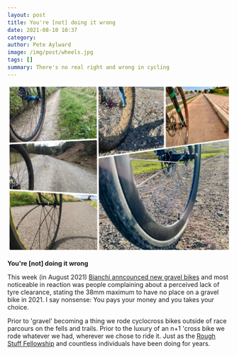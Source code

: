 ```yaml
---
layout: post
title: You're [not] doing it wrong
date: 2021-08-10 10:37
category: 
author: Pete Aylward
image: /img/post/wheels.jpg
tags: []
summary: There's no real right and wrong in cycling
---
```


![various widths of tyres](/img/post/wheels.jpg)

**You're [not] doing it wrong**

This week (in August 2021) [Bianchi anncounced new gravel bikes](https://road.cc/content/tech-news/bianchi-reveals-new-impulso-pro-gravel-bike-285501) and most noticeable in reaction was people complaining about a perceived lack of tyre clearance, stating the 38mm maximum to have no place on a gravel bike in 2021. I say nonsense: You pays your money and you takes your choice. 

Prior to 'gravel' becoming a thing we rode cyclocross bikes outside of race parcours on the fells and trails. Prior to the luxury of an n+1 'cross bike we rode whatever we had, wherever we chose to ride it. Just as the [Rough Stuff Fellowship](https://www.rsf.org.uk) and countless individuals have been doing for years.

